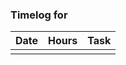 ### Timelog for 

|   Date   | Hours | Task |
|----------|-------|------|
|          |       |      |

